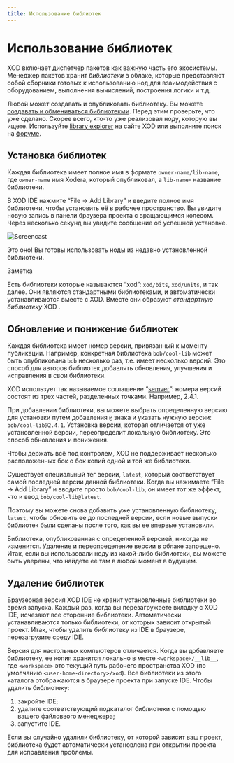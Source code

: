```yaml
---
title: Использование библиотек
---
```


# Использование библиотек

XOD включает диспетчер пакетов как важную часть его экосистемы. Менеджер пакетов хранит _библиотеки_ в облаке, которые представляют собой сборники готовых к использованию нод для взаимодействия с оборудованием, выполнения вычислений, построения логики и т.д.

Любой может создавать и опубликовать библиотеку. Вы можете [создавать и обмениваться библиотекми](../creating-libraries/). Перед этим проверьте, что уже сделано. Скорее всего, кто-то уже реализовал ноду, которую вы ищете. Используйте [library explorer](/libs/) на сайте XOD или выполните поиск на [форуме](https://forum.xod.io).

## Установка библиотек

Каждая библиотека имеет полное имя в формате `owner-name/lib-name`, где `owner-name` имя Xoderа, который опубликовал, а `lib-name`- название библиотеки.

В XOD IDE нажмите “File → Add Library” и введите полное имя библиотеки, чтобы установить её в рабочее пространство. Вы увидите новую запись в панели браузера проекта с вращающимся колесом. Через несколько секунд вы увидите сообщение об успешной установке.

![Screencast](./screencast.gif)

Это оно! Вы готовы использовать ноды из недавно установленной библиотеки.

<div class="ui segment note">
<span class="ui ribbon label">Заметка</span>

Есть библиотеки которые называются “xod”: `xod/bits`, `xod/units`, и так далее. Они являются стандартными библиотеками, и автоматически устанавливаются вместе с XOD. Вместе они образуют _стандартную библиотеку_ XOD .

</div>

## Обновление и понижение библиотек

Каждая библиотека имеет номер версии, привязанный к моменту публикации. Например, конкретная библиотека `bob/cool-lib` может быть опубликована `bob` несколько раз, т.е. имеет несколько версий. Это способ для авторов библиотек добавлять обновления, улучшения и исправления в свои библиотеки.

XOD использует так называемое соглашение “[semver](https://semver.org/)”: номера версий состоят из трех частей, разделенных точками. Например, 2.4.1.

При добавлении библиотеки, вы можете выбрать определенную версию для установки путем добавления `@` знака и указать нужную версии: `bob/cool-lib@2.4.1`. Установка версии, которая отличается от уже установленной версии, переопределит локальную библиотеку. Это способ обновления и понижения.

Чтобы держать всё под контролем, XOD не поддерживает несколько расположенных бок о бок копий одной и той же библиотеки.

Существует специальный тег версии, `latest`, который соответствует самой последней версии данной библиотеки. Когда вы нажимаете “File → Add Library” и вводите просто `bob/cool-lib`, он имеет тот же эффект, что и ввод `bob/cool-lib@latest`.

Поэтому вы можете снова добавить уже установленную библиотеку, `latest`, чтобы обновить ее до последней версии, если новые выпуски библиотек были сделаны после того, как вы ее впервые установили.

Библиотека, опубликованная с определенной версией, никогда не изменится. Удаление и переопределение версии в облаке запрещено. Итак, если вы использовали ноду из какой-либо библиотеки, вы можете быть уверены, что найдете её там в любой момент в будущем.

## Удаление библиотек

Браузерная версия XOD IDE не хранит установленные библиотеки во время запуска. Каждый раз, когда вы перезагружаете вкладку с XOD IDE, исчезают все сторонние библиотеки. Автоматически устанавливаются только библиотеки, от которых зависит открытый проект. Итак, чтобы удалить библиотеку из IDE в браузере, перезагрузите среду IDE.

Версия для настольных компьютеров отличается. Когда вы добавляете библиотеку, ее копия хранится локально в месте `<workspace>/__lib__`, где `<workspace>` это текущий путь рабочего пространства XOD (по умолчанию `<user-home-directory>/xod`). Все библиотеки из этого каталога отображаются в браузере проекта при запуске IDE. Чтобы удалить библиотеку:

1.  закройте IDE;
2.  удалите соответствующий подкаталог библиотеки с помощью вашего файловвого менеджера;
3.  запустите IDE.

Если вы случайно удалили библиотеку, от которой зависит ваш проект, библиотека будет автоматически установлена при открытии проекта для исправления проблемы.
